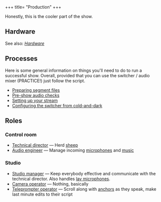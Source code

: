 +++
title= "Production"
+++

Honestly, this is the cooler part of the show.

## Hardware

See also: [*Hardware*](/prod/hw)

## Processes

Here is some general information on things you'll need to do to run a successful show. Overall, provided that you can use the switcher / audio mixer (PRACTICE!) just follow the script.

* [Preparing segment files](/prod/how/segment-prep)
* [Pre-show audio checks](/prod/how/pre-show-audio)
* [Setting up your stream](/prod/how/stream)
* [Configuring the switcher from cold-and-dark](/prod/how/switcher-config)

## Roles

### Control room

* [Technical director](/prod/roles/control/director) — Herd [sheep](/prod/hw)
* [Audio engineer](/prod/roles/control/audio) — Manage incoming [microphones](/prod/hw/audio/mic) and [music](/prod/hw/audio/music)

### Studio

* [Studio manager](/prod/roles/studio/manager) — Keep everybody effective and communicate with the technical director. Also handles [lav microphones](/prod/hw/audio/mic).
* [Camera operator](/prod/roles/studio/cam) — Nothing, basically
* [Teleprompter operator](/prod/roles/studio/prompter) — Scroll along with [anchors](/content/anchors) as they speak, make last minute edits to their script